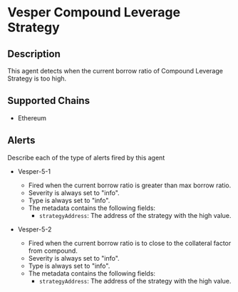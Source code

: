 # Vesper Compound Leverage Strategy

## Description

This agent detects when the current borrow ratio of Compound Leverage Strategy is too high.

## Supported Chains

- Ethereum

## Alerts

Describe each of the type of alerts fired by this agent

- Vesper-5-1
  - Fired when the current borrow ratio is greater than max borrow ratio.
  - Severity is always set to "info".
  - Type is always set to "info".
  - The metadata contains the following fields:
    - `strategyAddress`: The address of the strategy with the high value. 

- Vesper-5-2
  - Fired when the current borrow ratio is to close to the collateral factor from compound.
  - Severity is always set to "info".
  - Type is always set to "info".
  - The metadata contains the following fields:
    - `strategyAddress`: The address of the strategy with the high value. 
